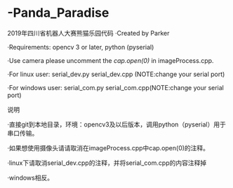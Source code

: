 # -Panda_Paradise
2019年四川省机器人大赛熊猫乐园代码
·Created by Parker 

·Requirements: opencv 3 or later, python (pyserial)

·Use camera please uncomment the *cap.open(0)* in imageProcess.cpp.

·For linux user: serial_dev.py serial_dev.cpp (NOTE:change your serial port)

·For windows user: serial_com.py serial_com.cpp(NOTE:change your serial port)


说明

·直接git到本地目录，环境：opencv3及以后版本，调用python（pyserial）用于串口传输。

·如果想使用摄像头请请取消在imageProcess.cpp中cap.open(0)的注释。

·linux下请取消serial_dev.cpp的注释，并将serial_com.cpp的内容注释掉

·windows相反。

